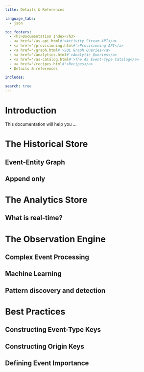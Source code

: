```yaml
---
title: Details & References

language_tabs:
  - json

toc_footers:
  - <h3>Documentation Index</h3>
  - <a href='/as-api.html#'>Activity Stream API</a>
  - <a href='/provisioning.html#'>Provisioning API</a>
  - <a href='/graph.html#'>SQL Graph Queries</a>
  - <a href='/analytics.html#'>Analytic Queries</a>
  - <a href='/as-catalog.html#'>The AS Event-Type Catalog</a>
  - <a href='/recipes.html#'>Recipes</a>
  - Details & references

includes:

search: true
---
```


# Introduction
This documentation will help you ...

# The Historical Store
## Event-Entity Graph
## Append only 

# The Analytics Store
## What is real-time?

# The Observation Engine
## Complex Event Processing
## Machine Learning
## Pattern discovery and detection 

# Best Practices
## Constructing Event-Type Keys
## Constructing Origin Keys
## Defining Event Importance
